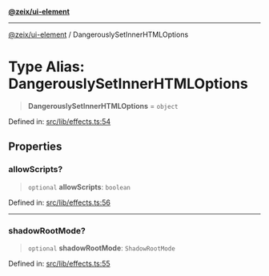 [**@zeix/ui-element**](../README.md)

***

[@zeix/ui-element](../globals.md) / DangerouslySetInnerHTMLOptions

# Type Alias: DangerouslySetInnerHTMLOptions

> **DangerouslySetInnerHTMLOptions** = `object`

Defined in: [src/lib/effects.ts:54](https://github.com/zeixcom/ui-element/blob/0bdd451e0266b456b3ed7c56ab9ac6ad476a6f80/src/lib/effects.ts#L54)

## Properties

### allowScripts?

> `optional` **allowScripts**: `boolean`

Defined in: [src/lib/effects.ts:56](https://github.com/zeixcom/ui-element/blob/0bdd451e0266b456b3ed7c56ab9ac6ad476a6f80/src/lib/effects.ts#L56)

***

### shadowRootMode?

> `optional` **shadowRootMode**: `ShadowRootMode`

Defined in: [src/lib/effects.ts:55](https://github.com/zeixcom/ui-element/blob/0bdd451e0266b456b3ed7c56ab9ac6ad476a6f80/src/lib/effects.ts#L55)
